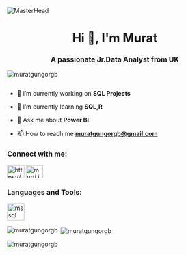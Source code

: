 ![MasterHead](https://static01.nyt.com/images/2021/01/28/business/28Techfix-illo-print/27Techfix-illo-print-superJumbo.gif)
<h1 align="center">Hi 👋, I'm Murat</h1>
<h3 align="center">A passionate Jr.Data Analyst from UK</h3>


<p align="left"> <img src="https://komarev.com/ghpvc/?username=muratgungorgb&label=Profile%20views&color=0e75b6&style=flat" alt="muratgungorgb" /> </p>

<p align="left"> <a href="https://twitter.com/" target="blank"><img src="https://img.shields.io/twitter/follow/?logo=twitter&style=for-the-badge" alt="" /></a> </p>

- 🔭 I’m currently working on **SQL Projects**

- 🌱 I’m currently learning **SQL,R**

- 💬 Ask me about **Power BI**

- 📫 How to reach me **muratgungorgb@gmail.com**

<h3 align="left">Connect with me:</h3>
<p align="left">
<a href="https://linkedin.com/in/https://www.linkedin.com/in/muratgungorgb/" target="blank"><img align="center" src="https://raw.githubusercontent.com/rahuldkjain/github-profile-readme-generator/master/src/images/icons/Social/linked-in-alt.svg" alt="https://www.linkedin.com/in/muratgungorgb/" height="30" width="40" /></a>
<a href="https://instagram.com/murti.i" target="blank"><img align="center" src="https://raw.githubusercontent.com/rahuldkjain/github-profile-readme-generator/master/src/images/icons/Social/instagram.svg" alt="murti.i" height="30" width="40" /></a>
</p>

<h3 align="left">Languages and Tools:</h3>
<p align="left"> <a href="https://www.microsoft.com/en-us/sql-server" target="_blank" rel="noreferrer"> <img src="https://www.svgrepo.com/show/303229/microsoft-sql-server-logo.svg" alt="mssql" width="40" height="40"/> </a> </p>

<p><img align="left" src="https://github-readme-stats.vercel.app/api/top-langs?username=muratgungorgb&show_icons=true&locale=en&layout=compact" alt="muratgungorgb" /></p>

<p>&nbsp;<img align="center" src="https://github-readme-stats.vercel.app/api?username=muratgungorgb&show_icons=true&locale=en" alt="muratgungorgb" /></p>

<p><img align="center" src="https://github-readme-streak-stats.herokuapp.com/?user=muratgungorgb&" alt="muratgungorgb" /></p>
